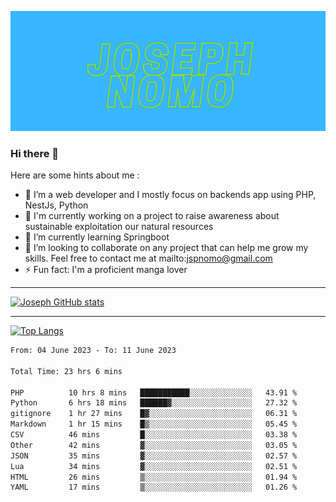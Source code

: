 ![Banner of my profile!](/Joseph_NOMO.png "Banner")

### Hi there 👋

Here are some hints about me :

- 🔭 I’m a web developer and I mostly focus on backends app using PHP, NestJs, Python
- 🦁 I'm currently working on a project to raise awareness about sustainable exploitation our natural resources
- 🌱 I’m currently learning Springboot
- 👯 I’m looking to collaborate on any project that can help me grow my skills. Feel free to contact me at mailto:jspnomo@gmail.com
- ⚡ Fun fact: I'm a proficient manga lover

---

[![Joseph GitHub stats](https://github-readme-stats-seven-sigma-53.vercel.app/api?username=Jspascal)](https://github.com/Jspascal/github-readme-stats)

---

[![Top Langs](https://github-readme-stats-seven-sigma-53.vercel.app/api/top-langs/?username=Jspascal&layout=compact)](https://github.com/Jspascal/github-readme-stats)

<!--START_SECTION:waka-->

```txt
From: 04 June 2023 - To: 11 June 2023

Total Time: 23 hrs 6 mins

PHP          10 hrs 8 mins   ███████████░░░░░░░░░░░░░░   43.91 %
Python       6 hrs 18 mins   ██████▓░░░░░░░░░░░░░░░░░░   27.32 %
gitignore    1 hr 27 mins    █▓░░░░░░░░░░░░░░░░░░░░░░░   06.31 %
Markdown     1 hr 15 mins    █▒░░░░░░░░░░░░░░░░░░░░░░░   05.45 %
CSV          46 mins         █░░░░░░░░░░░░░░░░░░░░░░░░   03.38 %
Other        42 mins         ▓░░░░░░░░░░░░░░░░░░░░░░░░   03.05 %
JSON         35 mins         ▓░░░░░░░░░░░░░░░░░░░░░░░░   02.57 %
Lua          34 mins         ▓░░░░░░░░░░░░░░░░░░░░░░░░   02.51 %
HTML         26 mins         ▒░░░░░░░░░░░░░░░░░░░░░░░░   01.94 %
YAML         17 mins         ▒░░░░░░░░░░░░░░░░░░░░░░░░   01.26 %
```

<!--END_SECTION:waka-->
